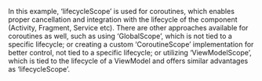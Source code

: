 In this example, ‘lifecycleScope’ is used for coroutines, which enables proper cancellation and integration with the lifecycle of the component (Activity, Fragment, Service etc). There are other 
approaches available for coroutines as well, such as using ‘GlobalScope’, which is not tied to a specific lifecycle; or creating a custom ‘CoroutineScope’ implementation for better control, not tied 
to a specific lifecycle; or utilizing ‘ViewModelScope’, which is tied to the lifecycle of a ViewModel and offers similar advantages as ‘lifecycleScope’.
